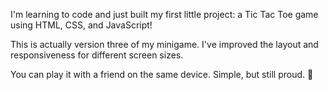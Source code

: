 I'm learning to code and just built my first little project: a Tic Tac Toe game using HTML, CSS, and JavaScript!

This is actually version three of my minigame. I've improved the layout and responsiveness for different screen sizes.

You can play it with a friend on the same device. Simple, but still proud. 💪
